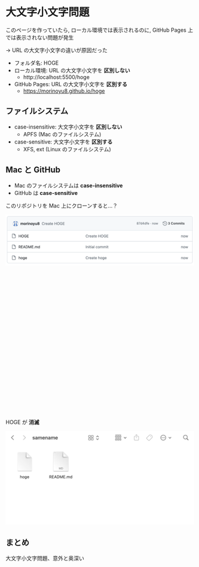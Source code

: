 # 大文字小文字問題

このページを作っていたら, ローカル環境では表示されるのに, GitHub Pages 上では表示されない問題が発生

→ URL の大文字小文字の違いが原因だった

- フォルダ名: HOGE
- ローカル環境: URL の大文字小文字を **区別しない**
  - http://localhost:5500/hoge
- GitHub Pages: URL の大文字小文字を **区別する**
  - https://morinoyu8.github.io/hoge

## ファイルシステム

- case-insensitive: 大文字小文字を **区別しない**
  - APFS (Mac のファイルシステム)
- case-sensitive: 大文字小文字を **区別する**
  - XFS, ext (Linux のファイルシステム)

## Mac と GitHub

- Mac のファイルシステムは **case-insensitive**
- GitHub は **case-sensitive**

このリポジトリを Mac 上にクローンすると...？

<img src="./images/image1.png" class="img-80" />

<br/>
<br/>
<br/>
<br/>
<br/>
<br/>
<br/>
<br/>
<br/>
<br/>
<br/>
<br/>
<br/>
<br/>
<br/>
<br/>
<br/>
<br/>
<br/>
<br/>
<br/>
<br/>
<br/>
<br/>


HOGE が **消滅**

<img src="./images/image2.png" class="img-80" />

## まとめ

大文字小文字問題、意外と奥深い
